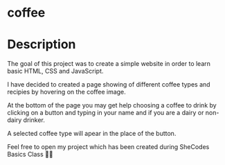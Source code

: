 # coffee

# Description

The goal of this project was to create a simple website in order to learn basic HTML, CSS and JavaScript.

I have decided to created a page showing of different coffee types and recipies by hovering on the coffee image.

At the bottom of the page you may get help choosing a coffee to drink by clicking on a button and typing in your name and if you are a dairy or non-dairy drinker. 

A selected coffee type will apear in the place of the button. 

Feel free to open my project which has been created during SheCodes Basics Class 👩‍💻
